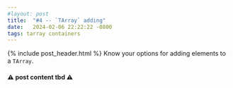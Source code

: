 ```yaml
---
#layout: post
title:  "#4 -- `TArray` adding"
date:   2024-02-06 22:22:22 -0800
tags: tarray containers
---
```

{% include post_header.html %}
Know your options for adding elements to a `TArray`.

#### ⚠ post content tbd ⚠
